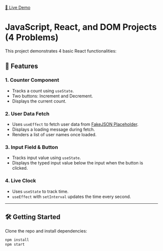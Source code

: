 [🔗 Live Demo](https://vermillion-starburst-d3c5b7.netlify.app/)

# JavaScript, React, and DOM Projects (4 Problems)

This project demonstrates 4 basic React functionalities:

## 🚀 Features

### 1. Counter Component
- Tracks a count using `useState`.
- Two buttons: Increment and Decrement.
- Displays the current count.

### 2. User Data Fetch
- Uses `useEffect` to fetch user data from [FakeJSON Placeholder](https://jsonplaceholder.typicode.com/users).
- Displays a loading message during fetch.
- Renders a list of user names once loaded.

### 3. Input Field & Button
- Tracks input value using `useState`.
- Displays the typed input value below the input when the button is clicked.

### 4. Live Clock
- Uses `useState` to track time.
- `useEffect` with `setInterval` updates the time every second.

---

## 🛠️ Getting Started

Clone the repo and install dependencies:

```bash
npm install
npm start
